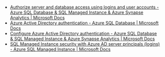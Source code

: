 - [Authorize server and database access using logins and user accounts - Azure SQL Database & SQL Managed Instance & Azure Synapse Analytics | Microsoft Docs](https://docs.microsoft.com/en-us/azure/azure-sql/database/logins-create-manage)
- [Azure Active Directory authentication - Azure SQL Database | Microsoft Docs](https://docs.microsoft.com/en-us/azure/azure-sql/database/authentication-aad-overview)
- [Configure Azure Active Directory authentication - Azure SQL Database & SQL Managed Instance & Azure Synapse Analytics | Microsoft Docs](https://docs.microsoft.com/en-us/azure/azure-sql/database/authentication-aad-configure?tabs=azure-powershell)
- [SQL Managed Instance security with Azure AD server principals (logins) - Azure SQL Managed Instance | Microsoft Docs](https://docs.microsoft.com/en-us/azure/azure-sql/managed-instance/aad-security-configure-tutorial)

